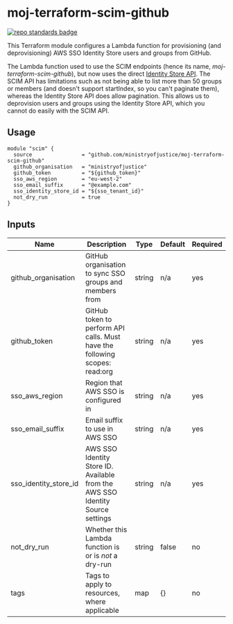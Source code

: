 # moj-terraform-scim-github

[![repo standards badge](https://img.shields.io/badge/dynamic/json?color=blue&style=for-the-badge&logo=github&label=MoJ%20Compliant&query=%24.result&url=https%3A%2F%2Foperations-engineering-reports.cloud-platform.service.justice.gov.uk%2Fapi%2Fv1%2Fcompliant_public_repositories%2Fmoj-terraform-scim-github)](https://operations-engineering-reports.cloud-platform.service.justice.gov.uk/public-github-repositories.html#moj-terraform-scim-github "Link to report")

This Terraform module configures a Lambda function for provisioning (and deprovisioning) AWS SSO Identity Store users and groups from GitHub.

The Lambda function used to use the SCIM endpoints (hence its name, _moj-terraform-scim-github_), but now uses the direct [Identity Store API](https://docs.aws.amazon.com/singlesignon/latest/IdentityStoreAPIReference/API_Operations.html). The SCIM API has limitations such as not being able to list more than 50 groups or members (and doesn't support startIndex, so you can't paginate them), whereas the Identity Store API does allow pagination. This allows us to deprovision users and groups using the Identity Store API, which you cannot do easily with the SCIM API.

## Usage

```
module "scim" {
  source                = "github.com/ministryofjustice/moj-terraform-scim-github"
  github_organisation   = "ministryofjustice"
  github_token          = "${github_token}"
  sso_aws_region        = "eu-west-2"
  sso_email_suffix      = "@example.com"
  sso_identity_store_id = "${sso_tenant_id}"
  not_dry_run           = true
}
```

## Inputs

| Name                  | Description                                                                    | Type   | Default | Required |
| --------------------- | ------------------------------------------------------------------------------ | ------ | ------- | -------- |
| github_organisation   | GitHub organisation to sync SSO groups and members from                        | string | n/a     | yes      |
| github_token          | GitHub token to perform API calls. Must have the following scopes: read:org    | string | n/a     | yes      |
| sso_aws_region        | Region that AWS SSO is configured in                                           | string | n/a     | yes      |
| sso_email_suffix      | Email suffix to use in AWS SSO                                                 | string | n/a     | yes      |
| sso_identity_store_id | AWS SSO Identity Store ID. Available from the AWS SSO Identity Source settings | string | n/a     | yes      |
| not_dry_run           | Whether this Lambda function is or is _not_ a dry-run                          | string | false   | no       |
| tags                  | Tags to apply to resources, where applicable                                   | map    | {}      | no       |
